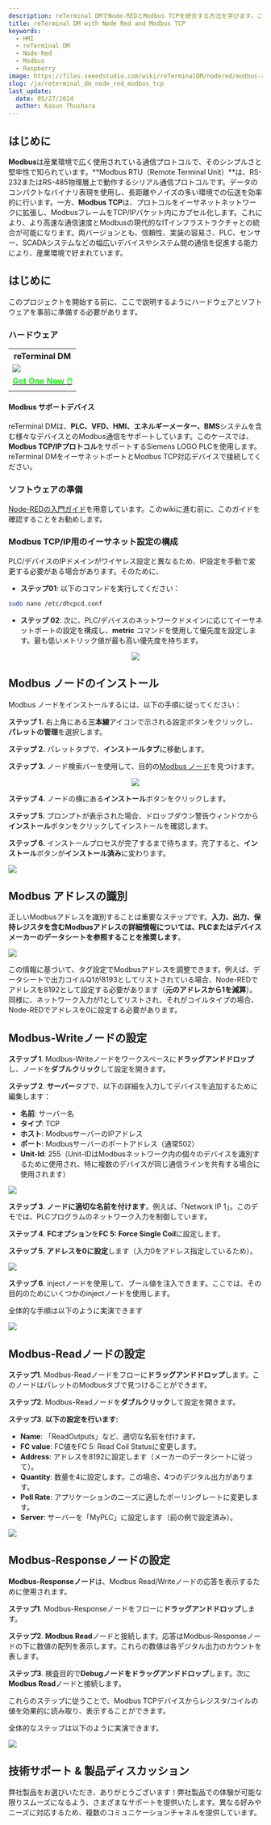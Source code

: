 ```yaml
---
description: reTerminal DMでNode-REDとModbus TCPを統合する方法を学びます。このガイドでは、ハードウェアのセットアップ、Modbusデバイスの設定、効率的な産業オートメーションと監視のためのNode-REDフローの作成について説明します。
title: reTerminal DM with Node Red and Modbus TCP
keywords:
  - HMI
  - reTerminal DM
  - Node-Red
  - Modbus
  - Raspberry
image: https://files.seeedstudio.com/wiki/reTerminalDM/nodered/modbus-reterminal.png
slug: /ja/reterminal_dm_node_red_modbus_tcp
last_update:
  date: 05/27/2024
  author: Kasun Thushara
---
```

## はじめに

**Modbus**は産業環境で広く使用されている通信プロトコルで、そのシンプルさと堅牢性で知られています。**Modbus RTU（Remote Terminal Unit）**は、RS-232またはRS-485物理層上で動作するシリアル通信プロトコルです。データのコンパクトなバイナリ表現を使用し、長距離やノイズの多い環境での伝送を効率的に行います。一方、**Modbus TCP**は、プロトコルをイーサネットネットワークに拡張し、ModbusフレームをTCP/IPパケット内にカプセル化します。これにより、より高速な通信速度とModbusの現代的なITインフラストラクチャとの統合が可能になります。両バージョンとも、信頼性、実装の容易さ、PLC、センサー、SCADAシステムなどの幅広いデバイスやシステム間の通信を促進する能力により、産業環境で好まれています。

## はじめに

このプロジェクトを開始する前に、ここで説明するようにハードウェアとソフトウェアを事前に準備する必要があります。

### ハードウェア

<div class="table-center">
 <table class="table-nobg">
    <tr class="table-trnobg">
      <th class="table-trnobg">reTerminal DM</th>
  </tr>
    <tr class="table-trnobg"></tr>
  <tr class="table-trnobg">
   <td class="table-trnobg"><div style={{textAlign:'center'}}><img src="https://files.seeedstudio.com/wiki/reTerminalDM/ML/edgeimpulse/reterminaldm.png" style={{width:300, height:'auto'}}/></div></td>
  </tr>
    <tr class="table-trnobg"></tr>
  <tr class="table-trnobg">
   <td class="table-trnobg"><div class="get_one_now_container" style={{textAlign: 'center'}}><a class="get_one_now_item" href="https://www.seeedstudio.com/reTerminal-DM-p-5616.html" target="_blank">
              <strong><span><font color={'FFFFFF'} size={"4"}> Get One Now 🖱️</font></span></strong>
          </a></div></td>
        </tr>
    </table>
</div>

#### Modbus サポートデバイス

reTerminal DMは、**PLC、VFD、HMI、エネルギーメーター、BMS**システムを含む様々なデバイスとのModbus通信をサポートしています。このケースでは、**Modbus TCP/IPプロトコル**をサポートするSiemens LOGO PLCを使用します。reTerminal DMをイーサネットポートとModbus TCP対応デバイスで接続してください。

### ソフトウェアの準備

[Node-REDの入門ガイド](https://wiki.seeedstudio.com/reTerminal-DM-Getting-Started-with-Node-Red/)を用意しています。このwikiに進む前に、このガイドを確認することをお勧めします。

### Modbus TCP/IP用のイーサネット設定の構成

PLC/デバイスのIPドメインがワイヤレス設定と異なるため、IP設定を手動で変更する必要がある場合があります。そのために、

- **ステップ01**: 以下のコマンドを実行してください：

```sh
sudo nano /etc/dhcpcd.conf
```

- **ステップ 02**: 次に、PLC/デバイスのネットワークドメインに応じてイーサネットポートの設定を構成し、**metric** コマンドを使用して優先度を設定します。最も低いメトリック値が最も高い優先度を持ちます。

<center><img width={600} src="https://files.seeedstudio.com/wiki/reTerminalDM/nodered/ipconfig.PNG" /></center>

## Modbus ノードのインストール

Modbus ノードをインストールするには、以下の手順に従ってください：

**ステップ 1.** 右上角にある**三本線**アイコンで示される設定ボタンをクリックし、**パレットの管理**を選択します。

**ステップ 2.** パレットタブで、**インストールタブ**に移動します。

**ステップ 3.** ノード検索バーを使用して、目的の[Modbus ノード](https://flows.nodered.org/node/node-red-contrib-modbus)を見つけます。

<center><img width={600} src="https://files.seeedstudio.com/wiki/reTerminalDM/nodered/pallet.PNG" /></center>

**ステップ 4.** ノードの横にある**インストール**ボタンをクリックします。

**ステップ 5.** プロンプトが表示された場合、ドロップダウン警告ウィンドウから**インストール**ボタンをクリックしてインストールを確認します。

**ステップ 6.** インストールプロセスが完了するまで待ちます。完了すると、**インストール**ボタンが**インストール済み**に変わります。

<div style={{textAlign:'center'}}><img src="https://files.seeedstudio.com/wiki/reTerminalDM/nodered/nodered-edgebox1.gif" style={{width:800, height:'auto'}}/></div>

## Modbus アドレスの識別

正しいModbusアドレスを識別することは重要なステップです。**入力、出力、保持レジスタを含むModbusアドレスの詳細情報については、PLCまたはデバイスメーカーのデータシートを参照することを推奨します**。

<div style={{textAlign:'center'}}><img src="https://files.seeedstudio.com/wiki/reTerminalDM/nodered/modbus.PNG" style={{width:600, height:'auto'}}/></div>

この情報に基づいて、タグ設定でModbusアドレスを調整できます。例えば、データシートで出力コイルQ1が8193としてリストされている場合、Node-REDでアドレスを8192として設定する必要があります（**元のアドレスから1を減算**）。同様に、ネットワーク入力が1としてリストされ、それがコイルタイプの場合、Node-REDでアドレスを0に設定する必要があります。

## Modbus-Writeノードの設定

**ステップ 1**. Modbus-Writeノードをワークスペースに**ドラッグアンドドロップ**し、ノードを**ダブルクリック**して設定を開きます。

**ステップ 2**. **サーバー**タブで、以下の詳細を入力してデバイスを追加するために編集します：

- **名前**: サーバー名
- **タイプ**: TCP
- **ホスト**: ModbusサーバーのIPアドレス
- **ポート**: Modbusサーバーのポートアドレス（通常502）
- **Unit-Id**: 255（Unit-IDはModbusネットワーク内の個々のデバイスを識別するために使用され、特に複数のデバイスが同じ通信ラインを共有する場合に使用されます）

<div style={{textAlign:'center'}}><img src="https://files.seeedstudio.com/wiki/reTerminalDM/nodered/server.PNG" style={{width:600, height:'auto'}}/></div>

**ステップ 3**. **ノードに適切な名前を付けます**。例えば、「Network IP 1」。このデモでは、PLCプログラムのネットワーク入力を制御しています。

**ステップ 4**. **FCオプション**を**FC 5: Force Single Coil**に設定します。

**ステップ 5**. **アドレスを0に設定**します（入力0をアドレス指定しているため）。

<div style={{textAlign:'center'}}><img src="https://files.seeedstudio.com/wiki/reTerminalDM/nodered/networkip1.PNG" style={{width:600, height:'auto'}}/></div>

**ステップ 6**. injectノードを使用して、ブール値を注入できます。ここでは、その目的のためにいくつかのinjectノードを使用します。

全体的な手順は以下のように実演できます

<div style={{textAlign:'center'}}><img src="https://files.seeedstudio.com/wiki/reTerminalDM/nodered/modbus-write.gif" style={{width:800, height:'auto'}}/></div>

## Modbus-Readノードの設定

**ステップ1**. Modbus-Readノードをフローに**ドラッグアンドドロップ**します。このノードはパレットのModbusタブで見つけることができます。

**ステップ2**. Modbus-Readノードを**ダブルクリック**して設定を開きます。

**ステップ3**. **以下の設定を行います:**

- **Name**: 「ReadOutputs」など、適切な名前を付けます。
- **FC value**: FC値をFC 5: Read Coil Statusに変更します。
- **Address**: アドレスを8192に設定します（メーカーのデータシートに従って）。
- **Quantity**: 数量を4に設定します。この場合、4つのデジタル出力があります。
- **Poll Rate**: アプリケーションのニーズに適したポーリングレートに変更します。
- **Server**: サーバーを「MyPLC」に設定します（前の例で設定済み）。

<div style={{textAlign:'center'}}><img src="https://files.seeedstudio.com/wiki/reTerminalDM/nodered/modbusread.PNG" style={{width:600, height:'auto'}}/></div>

## Modbus-Responseノードの設定

**Modbus-Responseノード**は、Modbus Read/Writeノードの応答を表示するために使用されます。

**ステップ1**. Modbus-Responseノードをフローに**ドラッグアンドドロップ**します。

**ステップ2**. **Modbus Read**ノードと接続します。応答はModbus-Responseノードの下に数値の配列を表示します。これらの数値は各デジタル出力のカウントを表します。

**ステップ3**. 検査目的で**Debugノードをドラッグアンドドロップ**します。次に**Modbus Read**ノードと接続します。

これらのステップに従うことで、Modbus TCPデバイスからレジスタ/コイルの値を効果的に読み取り、表示することができます。

全体的なステップは以下のように実演できます。

<div style={{textAlign:'center'}}><img src="https://files.seeedstudio.com/wiki/reTerminalDM/nodered/modbus-read.gif" style={{width:800, height:'auto'}}/></div>

## 技術サポート & 製品ディスカッション

弊社製品をお選びいただき、ありがとうございます！弊社製品での体験が可能な限りスムーズになるよう、さまざまなサポートを提供いたします。異なる好みやニーズに対応するため、複数のコミュニケーションチャネルを提供しています。

<div class="button_tech_support_container">
<a href="https://forum.seeedstudio.com/" class="button_forum"></a>
<a href="https://www.seeedstudio.com/contacts" class="button_email"></a>
</div>

<div class="button_tech_support_container">
<a href="https://discord.gg/eWkprNDMU7" class="button_discord"></a>
<a href="https://github.com/Seeed-Studio/wiki-documents/discussions/69" class="button_discussion"></a>
</div>
